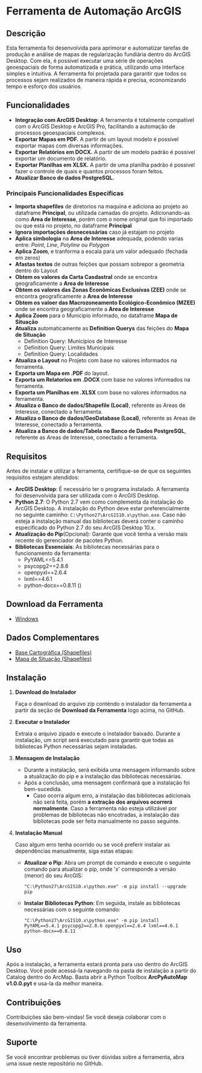 # Ferramenta de Automação ArcGIS

## Descrição

Esta ferramenta foi desenvolvida para aprimorar e automatizar tarefas de produção e análise de mapas de regularização fundiária dentro do ArcGIS Desktop. Com ela, é possível executar uma série de operações geoespaciais de forma automatizada e prática, utilizando uma interface simples e intuitiva. A ferramenta foi projetada para garantir que todos os processos sejam realizados de maneira rápida e precisa, economizando tempo e esforço dos usuários.  

## Funcionalidades
- **Integração com ArcGIS Desktop**: A ferramenta é totalmente compatível com o ArcGIS Desktop e ArcGIS Pro, facilitando a automação de processos geoespaciais complexos.
- **Exportar Mapas em PDF.** A partir de um layout modelo é possível exportar mapas com diversas informações.
- **Exportar Relatórios em DOCX.** A partir de um modelo padrão é possivel exportar um documento de relatório.
- **Exportar Planilhas em XLSX.** A partir de uma planilha padrão é possivel fazer o controle de quais e quantos processos foram feitos.
- **Atualizar Banco de dados PostgreSQL.**

### Principais Funcionalidades Especificas
- **Importa shapefiles** de diretorios na maquina e adiciona ao projeto ao dataframe **Principal**, ou utilizada camadas do projeto. Adicionando-as como **Area de Interesse**, porém com o nome original que foi importado ou que está no projeto, no dataframe **Principal**
- **Ignora importações desnecessárias** caso já estajam no projeto
- **Aplica simbologia** na **Area de Interesse** adequada, podendo varias entre: _Point_, _Line_, _Polyline_ ou _Polygon_
- **Aplica Zoom**, e tranforma a escala para um valor adequado (fechada em zeros)
- **Afastas textos** de outras feições que possam sobrepor a geometria dentro do Layout
- **Obtem os valores da Carta Casdastral** onde se encontra geograficamente a **Area de Interesse**
- **Obtem os valores das Zonas Econômicas Exclusivas (ZEE)** onde se encontra geograficamente a **Area de Interesse**
- **Obtem os valoer das Macrozoneamento Ecológico-Econômico (MZEE)** onde se encontra geograficamente a **Area de Interesse**
- **Aplica Zoom** para o Municipio informado, no dataframe **Mapa de Situação**
- **Atualiza** automaticamente as **Definition Querys** das feições do **Mapa de Situação**
    - Definition Query: Municipios de Interesse
    - Definition Query: Limites Municipais
    - Definition Query: Localidades
- **Atualiza o Layout** no Projeto com base no valores informados na ferramenta.
- **Exporta um Mapa em .PDF** do layout.
- **Exporta um Relatorios em .DOCX** com base no valores informados na ferramenta.
- **Exporta um Planilhas em .XLSX** com base no valores informados na ferramenta.
- **Atualiza o Banco de dados/Shapefile (Local)**, referente as Areas de Interesse, conectado a ferramenta.
- **Atualiza o Banco de dados/GeoDatabase (Local)**, referente as Areas de Interesse,  conectado a ferramenta.
- **Atualiza a Banco de dados/Tabela no Banco de Dados PostgreSQL**, referente as Areas de Interesse, conectado a ferramenta.

## Requisitos

Antes de instalar e utilizar a ferramenta, certifique-se de que os seguintes requisitos estejam atendidos:

- **ArcGIS Desktop**: É necessário ter o programa instalado. A ferramenta foi desenvolvida para ser utilizada com o ArcGIS Desktop.
- **Python 2.7**: O Python 2.7 vem como complementa da instalação do ArcGIS Desktop. A instalação do Python deve estar preferencialmente no seguinte caminho: `C:\Python27\ArcGIS10.x\python.exe`. Caso não esteja a instalação manual das bibliotecas deverá conter o caminho especificado do Python 2.7 do seu ArcGIS Desktop 10.x.
- **Atualização do Pip**(Opcional): Garante que você tenha a versão mais recente do gerenciador de pacotes Python.
- **Bibliotecas Essenciais**: As bibliotecas necessárias para o funcionamento da ferramenta:
  - PyYAML==5.4.1
  - psycopg2==2.8.6
  - openpyxl==2.6.4
  - lxml==4.6.1
  - python-docx==0.8.11 ()


## Download da Ferramenta

 - [Windows](doc/windows.md)

## Dados Complementares

- [Base Cartográfica (Shapefiles)](https://drive.google.com/file/d/1o3J3j2Df0bAiNAglx-w_cARaeKUOU5l6/view?usp=drive_link)
- [Mapa de Situação (Shapefiles)](https://drive.google.com/file/d/1qFUI4bz6wsqGchw2QcpXubJYvnBwL49Z/view?usp=drive_link)

## Instalação

1. **Download do Instalador**

   Faça o download do arquivo zip conténdo o instalador da ferramenta a partir da seção de **Download da Ferramenta** logo acima, no GitHub. 

2. **Executar o Instalador**

   Extraia o arquivo zipado e execute o instalador baixado. Durante a instalação, um script será executado para garantir que todas as bibliotecas Python necessárias sejam instaladas.

3. **Mensagem de Instalação**

   - Durante a instalação, será exibida uma mensagem informando sobre a atualização do pip e a instalação das bibliotecas necessárias.
   - Após a conclusão, uma mensagem confirmará que a instalação foi bem-sucedida.
       - Caso ocorra algum erro, a instalação das bibliotecas adicionais não será feita, porém **a extração dos arquivos ocorrerá normalmente**. Caso a ferramenta não esteja utilizável por problemas de bibliotecas não encotradas, a instalação das bibliotecas pode ser feita manualmente no passo seguinte.

4. **Instalação Manual**

   Caso algum erro tenha ocorrido ou se você preferir instalar as dependências manualmente, siga estas etapas:

   - **Atualizar o Pip**:
     Abra um prompt de comando e execute o seguinte comando para atualizar o pip, onde 'x' corresponde a versão (menor) do seu ArcGIS:
     ```shell
     "C:\Python27\ArcGIS10.x\python.exe" -m pip install --upgrade pip
     ```

   - **Instalar Bibliotecas Python**:
     Em seguida, instale as bibliotecas necessárias com o seguinte comando:
     ```shell
     "C:\Python27\ArcGIS10.x\python.exe" -m pip install PyYAML==5.4.1 psycopg2==2.8.6 openpyxl==2.6.4 lxml==4.6.1 python-docx==0.8.11
     ```

## Uso

Após a instalação, a ferramenta estará pronta para uso dentro do ArcGIS Desktop. Você pode acessá-la navegando na pasta de instalação a partir do Catalog dentro do ArcMap. Basta abrir a Python Toolbox **ArcPyAutoMap v1.0.0.pyt** e usa-la da melhor maneira.

## Contribuições

Contribuições são bem-vindas! Se você deseja colaborar com o desenvolvimento da ferramenta.

## Suporte

Se você encontrar problemas ou tiver dúvidas sobre a ferramenta, abra uma issue neste repositório no GitHub.
